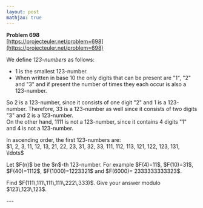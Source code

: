 ```yaml
---
layout: post
mathjax: true
---
```

**Problem 698**  
[https://projecteuler.net/problem=698](https://projecteuler.net/problem=698)

<p>
We define <i>123-numbers</i> as follows:
</p>

<ul>
<li>1 is the smallest 123-number.</li>
<li>When written in base 10 the only digits that can be present are "1", "2" and "3" and if present the number of times they each occur is also a 123-number.</li>
</ul>

<p>
So 2 is a 123-number, since it consists of one  digit "2" and 1 is a 123-number. Therefore, 33 is a 123-number as well since it consists of two digits "3" and 2 is a 123-number.<br />
On the other hand, 1111 is not a 123-number, since it contains 4 digits "1" and 4 is not a 123-number.
</p>
<p>
In ascending order, the first 123-numbers are:<br />
$1, 2, 3, 11, 12, 13, 21, 22, 23, 31, 32, 33, 111, 112, 113, 121, 122, 123, 131, \ldots$
</p>
<p>
Let $F(n)$ be the $n$-th 123-number. For example $F(4)=11$, $F(10)=31$, $F(40)=1112$, $F(1000)=1223321$ and $F(6000)= 2333333333323$.
</p>
<p>
Find $F(111\,111\,111\,111\,222\,333)$. Give your answer modulo $123\,123\,123$.
</p>
---
